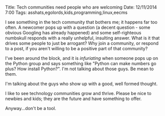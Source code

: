 Title: Tech communities need people who are welcoming
Date: 12/11/2014 7:00
Tags: asshats,egolords,kids,programming,linux,eecms

I see something in the tech community that bothers me; it happens far too often.  A newcomer pops up with a question (a decent question - some obvious Googling has already happened) and some self-righteous numbskull responds with a really unhelpful, insulting answer.  What is it that drives some people to just be arrogant?  Why join a community, or respond to a post, if you aren't willing to be a positive part of that community?

I've been around the block, and it is *infuriating* when someone pops up on the Python group and says something like "Python can make numbers go plus?  How install Python?".  I'm not talking about those guys.  Be mean to them.

I'm talking about the guys who show up with a good, well formed thought.  

I like to see technology communities grow and thrive.  Please be nice to newbies and kids; they are the future and have something to offer.

Anyway...don't be a tool.
